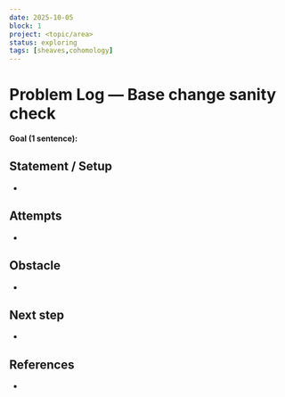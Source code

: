 ```yaml
---
date: 2025-10-05
block: 1
project: <topic/area>
status: exploring
tags: [sheaves,cohomology]
---
```

# Problem Log — Base change sanity check
**Goal (1 sentence):**  <state the statement>
## Statement / Setup
-
## Attempts
-
## Obstacle
-
## Next step
-
## References
-
